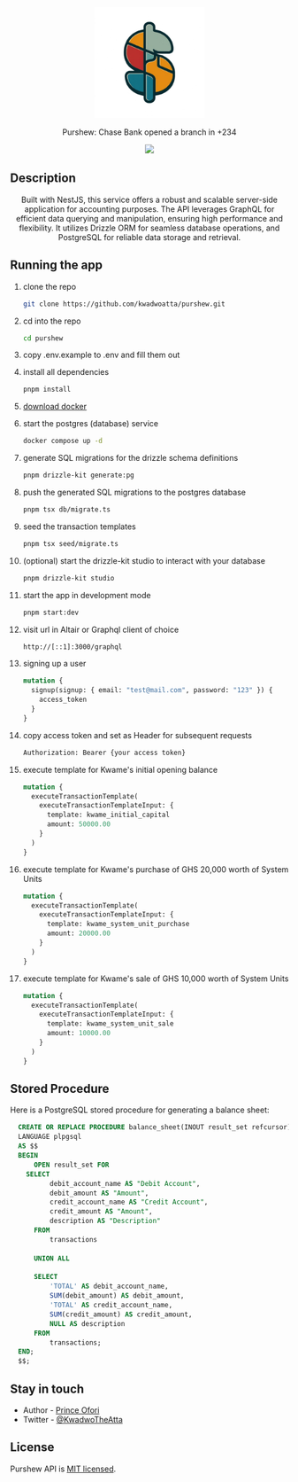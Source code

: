<p align="center">
  <img src="./assets/purshew.png" width="200" alt="Purshew Logo" /></a>
</p>

<p align="center">Purshew: Chase Bank opened a branch in +234</p>
<p align="center">
<a href="https://twitter.com/kwadwotheatta" target="_blank"><img src="https://img.shields.io/twitter/follow/nestframework.svg?style=social&label=Follow"></a>
</p>
  <!--[![Backers on Open Collective](https://opencollective.com/nest/backers/badge.svg)](https://opencollective.com/nest#backer)
  [![Sponsors on Open Collective](https://opencollective.com/nest/sponsors/badge.svg)](https://opencollective.com/nest#sponsor)-->

## Description

<p align="center">Built with NestJS, this service offers a robust and scalable server-side application for accounting purposes. The API leverages GraphQL for efficient data querying and manipulation, ensuring high performance and flexibility. It utilizes Drizzle ORM for seamless database operations, and PostgreSQL for reliable data storage and retrieval.</p>

## Running the app

1. clone the repo

    ```bash
    git clone https://github.com/kwadwoatta/purshew.git
    ```

2. cd into the repo

    ```bash
    cd purshew
    ```

3. copy .env.example to .env and fill them out

4. install all dependencies

    ```bash
    pnpm install
    ```

5. [download docker](https://www.docker.com/products/docker-desktop/)

6. start the postgres (database) service

    ```bash
    docker compose up -d
    ```

7. generate SQL migrations for the drizzle schema definitions

    ```bash
    pnpm drizzle-kit generate:pg
    ```

8. push the generated SQL migrations to the postgres database

    ```bash
    pnpm tsx db/migrate.ts
    ```

9. seed the transaction templates

    ```bash
    pnpm tsx seed/migrate.ts
    ```

10. (optional) start the drizzle-kit studio to interact with your database

    ```bash
    pnpm drizzle-kit studio
    ```

11. start the app in development mode

    ```bash
    pnpm start:dev
    ```

12. visit url in Altair or Graphql client of choice

    ```bash
    http://[::1]:3000/graphql
    ```

13. signing up a user

    ```graphql
    mutation {
      signup(signup: { email: "test@mail.com", password: "123" }) {
        access_token
      }
    }
    ```

14. copy access token and set as Header for subsequent requests

    ```graphql
    Authorization: Bearer {your access token}
    ```

15. execute template for Kwame's initial opening balance

    ```graphql
    mutation {
      executeTransactionTemplate(
        executeTransactionTemplateInput: {
          template: kwame_initial_capital
          amount: 50000.00
        }
      )
    }
    ```

16. execute template for Kwame's purchase of GHS 20,000 worth of System Units

    ```graphql
    mutation {
      executeTransactionTemplate(
        executeTransactionTemplateInput: {
          template: kwame_system_unit_purchase
          amount: 20000.00
        }
      )
    }
    ```

17. execute template for Kwame's sale of GHS 10,000 worth of System Units

    ```graphql
    mutation {
      executeTransactionTemplate(
        executeTransactionTemplateInput: {
          template: kwame_system_unit_sale
          amount: 10000.00
        }
      )
    }
    ```

## Stored Procedure

Here is a PostgreSQL stored procedure for generating a balance sheet:

```sql
  CREATE OR REPLACE PROCEDURE balance_sheet(INOUT result_set refcursor)
  LANGUAGE plpgsql
  AS $$
  BEGIN
      OPEN result_set FOR
    SELECT
          debit_account_name AS "Debit Account",
          debit_amount AS "Amount",
          credit_account_name AS "Credit Account",
          credit_amount AS "Amount",
          description AS "Description"
      FROM
          transactions

      UNION ALL

      SELECT
          'TOTAL' AS debit_account_name,
          SUM(debit_amount) AS debit_amount,
          'TOTAL' AS credit_account_name,
          SUM(credit_amount) AS credit_amount,
          NULL AS description
      FROM
          transactions;
  END;
  $$;
```

## Stay in touch

- Author - [Prince Ofori](https://princeofori.webflow.io)
- Twitter - [@KwadwoTheAtta](https://twitter.com/KwadwoTheAtta)

## License

Purshew API is [MIT licensed](LICENSE).
